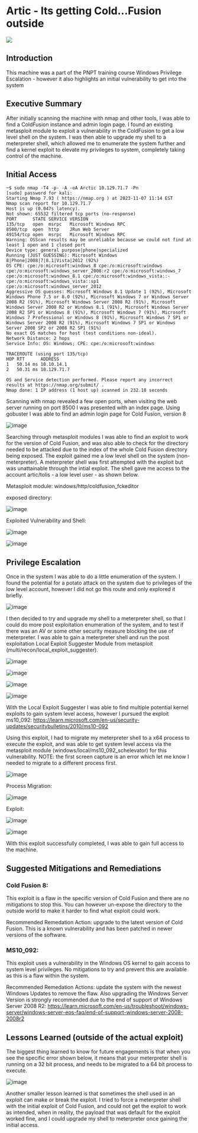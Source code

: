 # Artic - Its getting Cold...Fusion outside

<img src="https://media.tenor.com/0LhHcz68DMYAAAAM/cold-water.gif">

## Introduction
This machine was a part of the PNPT training course Windows Privilege Escalation - however it also highlights an initial vulnerability to get into the system

## Executive Summary

After initially scanning the machine with nmap and other tools, I was able to find a ColdFusion instance and admin login page. I found an existing metasploit module to exploit a vulnerability in the ColdFusion to get a low level shell on the system. I was then able to upgrade my shell to a meterpreter shell, which allowed me to enumerate the system further and find a kernel exploit to elevate my privileges to system, completely taking control of the machine.

## Initial Access

```
─$ sudo nmap -T4 -p- -A -oA Arctic 10.129.71.7 -Pn 
[sudo] password for kali: 
Starting Nmap 7.93 ( https://nmap.org ) at 2023-11-07 11:14 EST
Nmap scan report for 10.129.71.7
Host is up (0.047s latency).
Not shown: 65532 filtered tcp ports (no-response)
PORT      STATE SERVICE VERSION
135/tcp   open  msrpc   Microsoft Windows RPC
8500/tcp  open  http    JRun Web Server
49154/tcp open  msrpc   Microsoft Windows RPC
Warning: OSScan results may be unreliable because we could not find at least 1 open and 1 closed port
Device type: general purpose|phone|specialized
Running (JUST GUESSING): Microsoft Windows 8|Phone|2008|7|8.1|Vista|2012 (92%)
OS CPE: cpe:/o:microsoft:windows_8 cpe:/o:microsoft:windows cpe:/o:microsoft:windows_server_2008:r2 cpe:/o:microsoft:windows_7 cpe:/o:microsoft:windows_8.1 cpe:/o:microsoft:windows_vista::- cpe:/o:microsoft:windows_vista::sp1 cpe:/o:microsoft:windows_server_2012
Aggressive OS guesses: Microsoft Windows 8.1 Update 1 (92%), Microsoft Windows Phone 7.5 or 8.0 (92%), Microsoft Windows 7 or Windows Server 2008 R2 (91%), Microsoft Windows Server 2008 R2 (91%), Microsoft Windows Server 2008 R2 or Windows 8.1 (91%), Microsoft Windows Server 2008 R2 SP1 or Windows 8 (91%), Microsoft Windows 7 (91%), Microsoft Windows 7 Professional or Windows 8 (91%), Microsoft Windows 7 SP1 or Windows Server 2008 R2 (91%), Microsoft Windows 7 SP1 or Windows Server 2008 SP2 or 2008 R2 SP1 (91%)
No exact OS matches for host (test conditions non-ideal).
Network Distance: 2 hops
Service Info: OS: Windows; CPE: cpe:/o:microsoft:windows

TRACEROUTE (using port 135/tcp)
HOP RTT      ADDRESS
1   50.14 ms 10.10.14.1
2   50.31 ms 10.129.71.7

OS and Service detection performed. Please report any incorrect results at https://nmap.org/submit/ .
Nmap done: 1 IP address (1 host up) scanned in 232.18 seconds
```

Scanning with nmap revealed a few open ports, when visiting the web server running on port 8500 I was presented with an index page. Using gobuster I was able to find an admin login page for Cold Fusion, version 8

![image](https://github.com/CySec-adin/Holy-Order/assets/150164688/8abec8d0-8b9d-4a61-a492-a16118d48e63)

Searching through metasploit modules I was able to find an exploit to work for the version of Cold Fusion, and was also able to check for the directory needed to be attacked due to the index of the whole Cold Fusion directory being exposed. The exploit gained me a low level shell on the system (non-meterpreter). A meterpreter shell was first attempted with the exploit but was unattainable through the intial exploit. The shell gave me access to the account artic/tolis - a low level user - as shown below.

Metasploit module: windows/http/coldfusion_fckeditor

exposed directory:

![image](https://github.com/CySec-adin/Holy-Order/assets/150164688/e3e8293e-bb66-457e-8a64-2e04f676703f)

Exploited Vulnerability and Shell:

![image](https://github.com/CySec-adin/Holy-Order/assets/150164688/a8b4ea00-4638-4eee-a270-ac41b7b56443)

![image](https://github.com/CySec-adin/Holy-Order/assets/150164688/69087693-0c23-43ca-987b-eb1c1a738e72)

## Privilege Escalation

Once in the system I was able to do a little enumeration of the system. I found the potential for a potato attack on the system due to privileges of the low level account, however I did not go this route and only explored it briefly.

![image](https://github.com/CySec-adin/Holy-Order/assets/150164688/5461d84d-9920-4e29-ab02-360e857d0712)

I then decided to try and upgrade my shell to a meterpreter shell, so that I could do more post exploitation enumeration of the system, and to test if there was an AV or some other security measure blocking the use of meterpreter. I was able to gain a meterpreter shell and run the post exploitation Local Exploit Suggester Module from metasploit (multi/recon/local_exploit_suggester).

![image](https://github.com/CySec-adin/Holy-Order/assets/150164688/4df75060-9723-4f3a-a7c3-67e5fbd06c32)

![image](https://github.com/CySec-adin/Holy-Order/assets/150164688/4c690e93-267f-4880-a5be-2060081365f5)

![image](https://github.com/CySec-adin/Holy-Order/assets/150164688/2b0edd6f-a62f-4809-a55e-e520c7eb02f8)

![image](https://github.com/CySec-adin/Holy-Order/assets/150164688/50c8e588-081f-4c93-b652-2f49906d78ed)

With the Local Exploit Suggester I was able to find multiple potential kernel exploits to gain system level access, however I pursued the exploit ms10_092: https://learn.microsoft.com/en-us/security-updates/securitybulletins/2010/ms10-092 

Using this exploit, I had to migrate my meterpreter shell to a x64 process to execute the exploit, and was able to get system level access via the metasploit module (windows/local/ms10_092_schelevator) for this vulnerability. NOTE: the first screen capture is an error which let me know I needed to migrate to a different process first.

![image](https://github.com/CySec-adin/Holy-Order/assets/150164688/5c0eb2df-0ca0-41fe-950b-7844bc25b7cc)

Process Migration:

![image](https://github.com/CySec-adin/Holy-Order/assets/150164688/a7e6096d-b6fd-484b-93a0-b08fdc4f6a09)

Exploit:

![image](https://github.com/CySec-adin/Holy-Order/assets/150164688/96a111c3-8884-4db1-90b2-f437453ef583)

![image](https://github.com/CySec-adin/Holy-Order/assets/150164688/c1761df7-8ef5-4244-95ea-2299cb66335d)

With this exploit successfully completed, I was able to gain full access to the machine.


## Suggested Mitigations and Remediations

### Cold Fusion 8:

This exploit is a flaw in the specific version of Cold Fusion and there are no mitigations to stop this. You can however un-expose the directory to the outside world to make it harder to find what exploit could work. 

Recommended Remedation Action: upgrade to the latest version of Cold Fusion. This is a known vulnerability and has been patched in newer versions of the software.

### MS10_092:

This exploit uses a vulnerability in the Windows OS kernel to gain access to system level privileges. No mitigations to try and prevent this are available as this is a flaw within the system.

Recommended Remedation Actions: update the system with the newest Windows Updates to remove the flaw. Also upgrading the Windows Server Version is strongly recommended due to the end of support of Windows Server 2008 R2: https://learn.microsoft.com/en-us/troubleshoot/windows-server/windows-server-eos-faq/end-of-support-windows-server-2008-2008r2

## Lessons Learned (outside of the actual exploit)

The biggest thing learned to know for future engagements is that when you see the specific error shown below, it means that your meterpreter shell is running on a 32 bit process, and needs to be migrated to a 64 bit process to execute.

![image](https://github.com/CySec-adin/Holy-Order/assets/150164688/a8edd397-f9bd-42f1-9a6e-aa82d152f64d)

Another smaller lesson learned is that sometimes the shell used in an exploit can make or break the exploit. I tried to force a meterpreter shell with the initial exploit of Cold Fusion, and could not get the exploit to work as intended, when in reality, the payload that was default for the exploit worked fine, and I could upgrade my shell to meterpreter once gaining the initial access.
